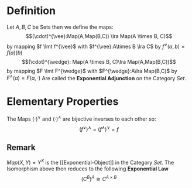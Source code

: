 # Definition
Let $A,B,C$ be Sets then we define the maps:
$$(\cdot)^{\vee}:Map(A,Map(B,C)) \lra Map(A \times B, C)$$ by mapping $f \lmt f^{\vee}$ with $f^{\vee}:A\times B \lra C$ by $f^{\vee}(a,b) = f(a)(b)$
$$(\cdot)^{\wedge}: Map(A \times B, C)\lra Map(A,Map(B,C))$$
by mapping $F \lmt F^{\wedge}$ with $F^{\wedge}:A\lra Map(B,C)$ by $F^{\wedge}(a) = F(a,\cdot)$
Are called the **Exponential Adjunction** on the Category $Set$.

# Elementary Properties

The Maps $(\cdot)^{\vee}$ and $(\cdot)^{\wedge}$ are bijective inverses to each other so:
$$ (f^{\vee})^{\wedge} = (f^{\wedge})^{\vee} = f $$

## Remark
$Map(X,Y) = Y^X$ is the [[Exponential-Object]] in the Category $Set$.
The Isomorphism above then reduces to the following **Exponential Law**
$$(C^B)^A \cong C^{A \times B}$$